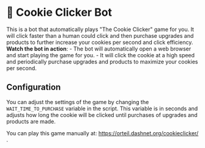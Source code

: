 # 🍪 Cookie Clicker Bot
This is a bot that automatically plays "The Cookie Clicker" game for you. It will click faster than a human could click and then purchase upgrades and products to further increase your cookies per second and click efficiency.
**Watch the bot in action**:
    - The bot will automatically open a web browser and start playing the game for you.
    - It will click the cookie at a high speed and periodically purchase upgrades and products to maximize your cookies per second.

## Configuration
You can adjust the settings of the game by changing the `WAIT_TIME_TO_PURCHASE` variable in the script. This variable is in seconds and adjusts how long the cookie will be clicked until purchases of upgrades and products are made.

You can play this game manually at: https://orteil.dashnet.org/cookieclicker/ .
